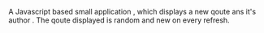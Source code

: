 A Javascript based small application , which displays a new qoute ans it's author . 
The qoute displayed is random and new on every refresh.

